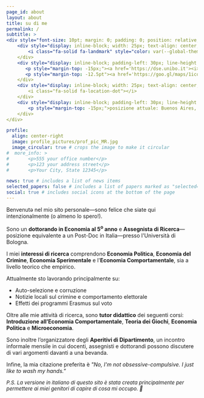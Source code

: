 ```yaml
---
page_id: about
layout: about
title: su di me
permalink: /
subtitle: >
<div style="font-size: 10pt; margin: 0; padding: 0; position: relative;">
    <div style="display: inline-block; width: 25px; text-align: center; position: absolute; top: 0;">
        <i class="fa-solid fa-landmark" style="color: var(--global-theme-color);"></i>
    </div>
    <div style="display: inline-block; padding-left: 30px; line-height: 1;">
       <p style="margin-top: -15px;"><a href='https://dse.unibo.it'><i>Dipartimento di Scienze Economiche, </i></a> <a href='https://www.unibo.it/it'><i>Università di Bologna</i></a></p>
       <p style="margin-top: -12.5pt"><a href='https://goo.gl/maps/1icot9p1g97AWCD37'><i>Piazza Scaravilli 2, 40126, Bologna</i></a></p>
    </div>
    <div style="display: inline-block; width: 25px; text-align: center; position: absolute; top: 0;">
        <i class="fa-solid fa-location-dot"></i>
    </div>
    <div style="display: inline-block; padding-left: 30px; line-height: 1;">
        <p style="margin-top: -15px;">posizione attuale: Buenos Aires, Argentina</p>
    </div>
</div>

profile:
  align: center-right
  image: profile_pictures/prof_pic_MR.jpg
  image_circular: true # crops the image to make it circular
#  more_info: >
#       <p>555 your office number</p>
#       <p>123 your address street</p>
#       <p>Your City, State 12345</p>

news: true # includes a list of news items
selected_papers: false # includes a list of papers marked as "selected={true}"
social: true # includes social icons at the bottom of the page
---
```


Benvenutə nel mio sito personale&mdash;sono felice che siate qui intenzionalmente (o almeno lo spero!).

Sono un <b style="color: $white-color;">dottorando in Economia al 5<sup>o</sup> anno</b> e <b style="color: $white-color;">Assegnista di Ricerca</b>&mdash;posizione equivalente a un Post-Doc in Italia&mdash;presso l'Università di Bologna.

I miei <b style="color: $white-color;">interessi di ricerca</b> comprendono <b style="color: $white-color;">Economia Politica</b>, <b style="color: $white-color;">Economia del Crimine</b>, <b style="color: $white-color;">Economia Sperimentale</b> e l'<b style="color: $white-color;">Economia Comportamentale</b>, sia a livello teorico che empirico.

Attualmente sto lavorando principalmente su:
<ul>
  <li>Auto-selezione e corruzione</li>
  <li>Notizie locali sul crimine e comportamento elettorale</li>
  <li>Effetti dei programmi Erasmus sul voto</li>
</ul>

Oltre alle mie attività di ricerca, sono <b style="color: $white-color;">tutor didattico</b> dei seguenti corsi: <b style="color: $white-color;">Introduzione all’Economia Comportamentale</b>, <b style="color: $white-color;">Teoria dei Giochi</b>, <b style="color: $white-color;">Economia Politica</b> e <b style="color: $white-color;">Microeconomia</b>.

Sono inoltre l’organizzatore degli <b style="color: $white-color;">Aperitivi di Dipartimento</b>, un incontro informale mensile in cui docenti, assegnisti e dottorandi possono discutere di vari argomenti davanti a una bevanda.

Infine, la mia citazione preferita è <i>"No, I'm not obsessive-compulsive. I just like to wash my hands."</i>

<i style="font-size: 10pt;">P.S. La versione in italiano di questo sito è stata creata principalmente per permettere ai miei genitori di capire di cosa mi occupo. 🫠</i>
